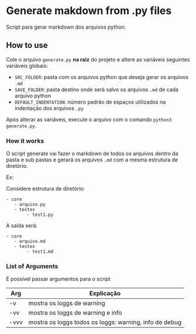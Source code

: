 # Generate makdown from .py files

Script para gerar markdown dos arquivos python.

## How to use

Cole o arquivo `generate.py` **na raiz** do projeto e altere as variáveis seguintes variáveis globais:

- `SRC_FOLDER`: pasta com os arquivos python que deseja gerar os arquivos `.md`
- `SAVE_FOLDER`: pasta destino onde será salvo os arquivos `.md` de cada arquivo python
- `DEFAULT_INDENTATION`: número padrão de espaços utilizados na indentação dos arquivos `.py`

Após alterar as variáveis, execute o arquivo com o comando `python3 generate.py`.

### How it works

O script generate vai fazer o markdown de todos os arquivos dentro da pasta e sub pastas e gerará os arquivos `.md` com a mesma estrutura de diretório.

Ex:

Considere estrutura de diretório:
```
- core
   - arquivo.py
   - testes
        - test1.py
```

A saída será:

```       
- core
   - arquivo.md
   - testes
        - test1.md
```

### List of Arguments
É possível passar argumentos para o script

Arg   | Explicação
--------- | ------
-v | mostra os loggs de warning
-vv | mostra os loggs de warning e info
-vvv | mostra os loggs todos os loggs: warning, info de debug

